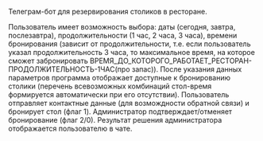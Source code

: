 Телеграм-бот для резервирования столиков в ресторане.

Пользователь имеет возможность выбора:
    даты (сегодня, завтра, послезавтра), 
    продолжительности (1 час, 2 часа, 3 часа), 
    времени бронирования (зависит от продолжительности, т.е. если пользователь указал продолжительность 3 часа, то максимальное время, на которое сможет забронировать 
                                                                                              ВРЕМЯ_ДО_КОТОРОГО_РАБОТАЕТ_РЕСТОРАН-ПРОДОЛЖИТЕЛЬНОСТЬ-1ЧАС(про запас)).
После указания данных параметров программа отображает доступные к бронированию столики (перечень всевозможных комбинаций стол-время формируется автоматически при его отсутствии).
Пользователь отправляет контактные данные (для возмождности обратной связи) и бронирует стол (флаг 1).
Администратор подтверждает/отменяет бронирование (флаг 2/0).
Результат решения администратора отображается пользователю в чате.
